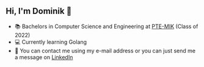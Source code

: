 ## Hi, I'm Dominik 👋
- 📚 Bachelors in Computer Science and Engineering at [PTE-MIK](https://english.mik.pte.hu/) (Class of 2022)
- 💻 Currently learning Golang
- 🔎 You can contact me using my e-mail address or you can just send me a message on [LinkedIn](https://www.linkedin.com/in/dtaskai/)
